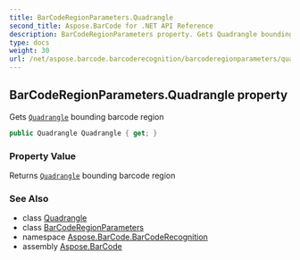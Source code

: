 ```yaml
---
title: BarCodeRegionParameters.Quadrangle
second_title: Aspose.BarCode for .NET API Reference
description: BarCodeRegionParameters property. Gets Quadrangle bounding barcode region
type: docs
weight: 30
url: /net/aspose.barcode.barcoderecognition/barcoderegionparameters/quadrangle/
---
```

## BarCodeRegionParameters.Quadrangle property

Gets [`Quadrangle`](../../quadrangle/) bounding barcode region

```csharp
public Quadrangle Quadrangle { get; }
```

### Property Value

Returns [`Quadrangle`](../../quadrangle/) bounding barcode region

### See Also

* class [Quadrangle](../../quadrangle/)
* class [BarCodeRegionParameters](../)
* namespace [Aspose.BarCode.BarCodeRecognition](../../../aspose.barcode.barcoderecognition/)
* assembly [Aspose.BarCode](../../../)


